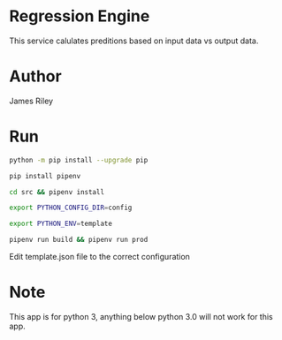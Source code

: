 # Regression Engine

This service calulates preditions based on input data vs output data.

# Author
James Riley

# Run
```bash
python -m pip install --upgrade pip

pip install pipenv

cd src && pipenv install

export PYTHON_CONFIG_DIR=config

export PYTHON_ENV=template

pipenv run build && pipenv run prod
```
Edit template.json file to the correct configuration

# Note 
This app is for python 3, anything below python 3.0 will not work for this app.
